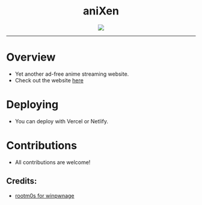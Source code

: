 <div align="center">

# aniXen

</div>

<p align="center">
  <img src="https://github.com/g0T-h/anixen/blob/main/public/FNLogo.png">
</p>

---

# Overview
- Yet another ad-free anime streaming website.
- Check out the website [here](https://anixen.vercel.app/)

# Deploying
- You can deploy with Vercel or Netlify.

# Contributions
- All contributions are welcome!

## Credits:
* [rootm0s for winpwnage](https://github.com/rootm0s/WinPwnage)
